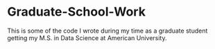 # Graduate-School-Work
This is some of the code I wrote during my time as a graduate student getting my M.S. in Data Science at American University.
